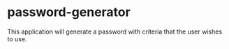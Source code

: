 # password-generator
This application will generate a password with criteria that the user wishes to use.
